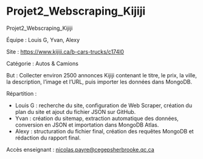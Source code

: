 # Projet2_Webscraping_Kijiji

Projet2_Webscraping_Kijiji

Équipe : Louis G, Yvan, Alexy

Site : https://www.kijiji.ca/b-cars-trucks/c174l0

Catégorie : Autos & Camions

But : Collecter environ 2500 annonces Kijiji contenant le titre, le prix, la ville, la description, l’image et l’URL, puis importer les données dans MongoDB.

Répartition :
- Louis G : recherche du site, configuration de Web Scraper, création du plan du site et ajout du fichier JSON sur GitHub.
- Yvan : création du sitemap, extraction automatique des données, conversion en JSON et importation dans MongoDB Atlas.
- Alexy : structuration du fichier final, création des requêtes MongoDB et rédaction du rapport final.

Accès enseignant : nicolas.payre@cegepsherbrooke.qc.ca
